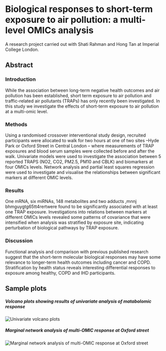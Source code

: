 # Biological responses to short-term exposure to air pollution: a multi-level OMICs analysis

A research project carried out with Shati Rahman and Hong Tan at Imperial College London.

## Abstract
### Introduction
While the association between long-term negative health outcomes and air pollution has been established, short term exposure to air pollution and traffic-related air pollutants (TRAPs) has only recently been investigated. In this study we investigate the effects of short-term exposure to air pollution at a multi-omic level.
### Methods
Using a randomised crossover interventional study design, recruited participants were allocated to walk for two hours at one of two sites –Hyde Park or Oxford Street in Central London – where measurements of TRAP exposures and blood serum samples were collected before and after the walk. Univariate models were used to investigate the association between 5 reported TRAPS (NO2, CO2, PM2.5, PM10 and CBLK) and biomarkers at four OMICs levels. Network analysis and partial least squares regression were used to investigate and visualise the relationships between significant markers at different OMIC levels.
### Results
One mRNA, six miRNAs, 148 metabolites and two adducts ,mnnj bhmguygtg65tt4rertwere found to be significantly associated with at least one TRAP exposure. Investigations into relations between markers at different OMICs levels revealed some patterns of covariance that were intensified when analysis was stratified by exposure site, indicating perturbation of biological pathways by TRAP exposure.
### Discussion 
Functional analysis and comparison with previous published research suggest that the short-term molecular biological responses may have some relevance to longer-term health outcomes including cancer and COPD. Stratification by health status reveals interesting differential responses to exposure among healthy, COPD and IHD participants.

## Sample plots

##### Volcano plots showing results of univariate analysis of matabolomic response

![Univariate volcano plots](https://github.com/mathzero/multi_omics_air_pollution_Oxford_street/blob/master/figures/metabolites_volcanos/metabolites_volcanos.png)

##### Marginal network analysis of multi-OMIC response at Oxford street

![Marginal network analysis of multi-OMIC response at Oxford street](https://github.com/mathzero/multi_omics_air_pollution_Oxford_street/blob/master/figures/Marginal_network_Combined/Marginal_network_Combined-min.png)
